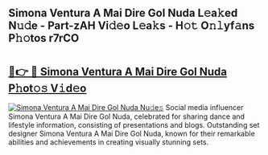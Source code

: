 ## Simona Ventura A Mai Dire Gol Nuda L𝚎a𝚔ed N𝚞𝚍e - Part-zAH Vi𝚍𝚎o L𝚎a𝚔s - H𝚘𝚝 O𝚗𝚕yf𝚊ns P𝚑𝚘tos r7rCO

# <h2><a href="http://kfc4taz.oniu.top/?m=Simona+Ventura+A+Mai+Dire+Gol+Nuda">🔗👉 🔴 Simona Ventura A Mai Dire Gol Nuda P𝚑ot𝚘𝚜 V𝚒d𝚎o</a></h2>

[![Simona Ventura A Mai Dire Gol Nuda Nu𝚍e𝚜](https://i.imgur.com/0qMVB7G.gif)](http://kfc4taz.oniu.top/?m=Simona+Ventura+A+Mai+Dire+Gol+Nuda)
Social media influencer Simona Ventura A Mai Dire Gol Nuda, celebrated for sharing dance and lifestyle information, consisting of presentations and blogs. Outstanding set designer Simona Ventura A Mai Dire Gol Nuda, known for their remarkable abilities and achievements in creating visually stunning sets.  

